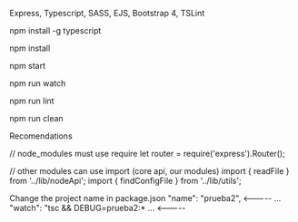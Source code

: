 
Express, Typescript, SASS, EJS, Bootstrap 4, TSLint


npm install -g typescript

npm install

npm start

npm run watch

npm run lint

npm run clean


Recomendations

// node_modules must use require
let router = require('express').Router();

// other modules can use import (core api, our modules)
import { readFile } from '../lib/nodeApi';
import { findConfigFile } from '../lib/utils';


Change the project name in package.json
  "name": "prueba2", <-----
  ...
  "watch": "tsc && DEBUG=prueba2:* ... <-----

